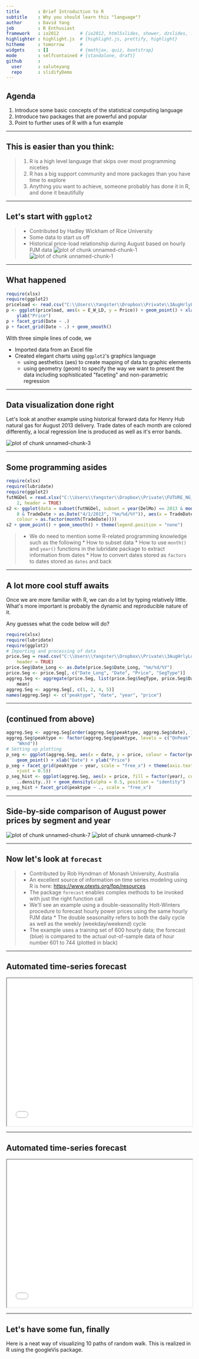 ```yaml
---
title       : Brief Introduction to R
subtitle    : Why you should learn this "language"?
author      : David Yang
job         : R Enthusiast
framework   : io2012        # {io2012, html5slides, shower, dzslides, ...}
highlighter : highlight.js  # {highlight.js, prettify, highlight}
hitheme     : tomorrow      # 
widgets     : []            # {mathjax, quiz, bootstrap}
mode        : selfcontained # {standalone, draft}
github      :
  user      : saluteyang
  repo      : slidifyDemo
---
```


## Agenda

1. Introduce some basic concepts of the statistical computing language
2. Introduce two packages that are powerful and popular
3. Point to further uses of R with a fun example

---

## This is easier than you think:

> 1. R is a high level language that skips over most programming niceties
> 2. R has a big support community and more packages than you have time to explore
> 3. Anything you want to achieve, someone probably has done it in R, and done it beautifully

---

## Let's start with `ggplot2`

> * Contributed by Hadley Wickham of Rice University
> * Some data to start us off
> * Historical price-load relationship during August based on hourly PJM data
![plot of chunk unnamed-chunk-1](figure/unnamed-chunk-11.png) ![plot of chunk unnamed-chunk-1](figure/unnamed-chunk-12.png) 

---

## What happened


```r
require(xlsx)
require(ggplot2)
priceload <- read.csv("C:\\Users\\Yangster\\Dropbox\\Private\\3AugHrlyLdPrice_PJM.csv")
p <- ggplot(priceload, aes(x = E_W_LD, y = Price)) + geom_point() + xlab("Load") + 
    ylab("Price")
p + facet_grid(Date ~ .)
p + facet_grid(Date ~ .) + geom_smooth()
```


With three simple lines of code, we
* Imported data from an Excel file
* Created elegant charts using `ggplot2`'s graphics language
  * using aesthetics (aes) to create mapping of data to graphic elements
  * using geometry (geom) to specify the way we want to present the data including sophisticated "faceting" and non-parametric regression

---

## Data visualization done right

Let's look at another example using historical forward data for Henry Hub natural gas for August 2013 delivery. Trade dates of each month are colored differently, a local regression line is produced as well as it's error bands.

<img src="figure/unnamed-chunk-3.png" title="plot of chunk unnamed-chunk-3" alt="plot of chunk unnamed-chunk-3" style="display: block; margin: auto;" />


---

## Some programming asides


```r
require(xlsx)
require(lubridate)
require(ggplot2)
futNGDel = read.xlsx("C:\\Users\\Yangster\\Dropbox\\Private\\FUTURE_NG_Del.xlsx", 
    2, header = TRUE)
s2 <- ggplot(data = subset(futNGDel, subset = year(DelMo) == 2013 & month(DelMo) == 
    8 & TradeDate > as.Date("4/1/2013", "%m/%d/%Y")), aes(x = TradeDate, y = Price, 
    colour = as.factor(month(TradeDate))))
s2 + geom_point() + geom_smooth() + theme(legend.position = "none")
```


> * We do need to mention some R-related programming knowledge such as the following
    * How to subset data
    * How to use `month()` and `year()` functions in the lubridate package to extract information from dates
    * How to convert dates stored as `factors` to dates stored as `dates` and back

---

## A lot more cool stuff awaits

Once we are more familiar with R, we can do a lot by typing relatively little. What's more important is probably the dynamic and reproducible nature of it.

Any guesses what the code below will do?


```r
require(xlsx)
require(lubridate)
require(ggplot2)
# Importing and processing of data
price.Seg = read.csv("C:\\Users\\Yangster\\Dropbox\\Private\\3AugHrlyLdPrice_PJM_2.csv", 
    header = TRUE)
price.Seg$Date_Long <- as.Date(price.Seg$Date_Long, "%m/%d/%Y")
price.Seg <- price.Seg[, c("Date_Long", "Date", "Price", "SegType")]
aggreg.Seg <- aggregate(price.Seg, list(price.Seg$SegType, price.Seg$Date_Long), 
    mean)
aggreg.Seg <- aggreg.Seg[, c(1, 2, 4, 5)]
names(aggreg.Seg) <- c("peaktype", "date", "year", "price")
```


---

## (continued from above)


```r
aggreg.Seg <- aggreg.Seg[order(aggreg.Seg$peaktype, aggreg.Seg$date), ]
aggreg.Seg$peaktype <- factor(aggreg.Seg$peaktype, levels = c("OnPeak", "OffPeak", 
    "Wknd"))
# Setting up plotting
p_seg <- ggplot(aggreg.Seg, aes(x = date, y = price, colour = factor(year))) + 
    geom_point() + xlab("Date") + ylab("Price")
p_seg + facet_grid(peaktype ~ year, scale = "free_x") + theme(axis.text.x = element_text(angle = 90, 
    vjust = 0.5))
p_seg_hist <- ggplot(aggreg.Seg, aes(x = price, fill = factor(year), colour = factor(year), 
    ..density..)) + geom_density(alpha = 0.5, position = "identity")
p_seg_hist + facet_grid(peaktype ~ ., scale = "free_x")
```


---

## Side-by-side comparison of August power prices by segment and year

![plot of chunk unnamed-chunk-7](figure/unnamed-chunk-71.png) ![plot of chunk unnamed-chunk-7](figure/unnamed-chunk-72.png) 


---

## Now let's look at `forecast`

> * Contributed by Rob Hyndman of Monash University, Australia
> * An excellent source of information on time series modeling using R is here: https://www.otexts.org/fpp/resources
> * The package `forecast` enables complex methods to be invoked with just the right function call
> * We'll see an example using a double-seasonality Holt-Winters procedure to forecast hourly power prices using the same hourly PJM data
    * The double seasonality refers to both the daily cycle as well as the weekly (weekday/weekend) cycle
> * The example uses a training set of 600 hourly data; the forecast (blue) is compared to the actual out-of-sample data of hour number 601 to 744 (plotted in black)

---

## Automated time-series forecast

<iframe src='
figure/unnamed-chunk-8.html
' scrolling='no' seamless class='rChart 
morris
 '
id=iframe-
chart26b4724d7947
></iframe>
<style>iframe.rChart{ width: 100%; height: 400px;}</style>


---

## Automated time-series forecast

<iframe src='
figure/unnamed-chunk-9.html
' scrolling='no' seamless class='rChart 
morris
 '
id=iframe-
chart2cdc4c833f65
></iframe>
<style>iframe.rChart{ width: 100%; height: 400px;}</style>


---

## Let's have some fun, finally

Here is a neat way of visualizing 10 paths of random walk. This is realized in R using the googleVis package.



<!-- MotionChart generated in R 3.0.2 by googleVis 0.4.7 package -->
<!-- Tue Jan 28 12:25:26 2014 -->


<!-- jsHeader -->
<script type="text/javascript">
 
// jsData 
function gvisDataMotionChartID26b431cd42f8 () {
var data = new google.visualization.DataTable();
var datajson =
[
 [
 "Path_1",
new Date(2011,0,1),
1,
10 
],
[
 "Path_1",
new Date(2011,0,2),
2,
9.993110482 
],
[
 "Path_1",
new Date(2011,0,3),
3,
10.00879403 
],
[
 "Path_1",
new Date(2011,0,4),
4,
9.995487007 
],
[
 "Path_1",
new Date(2011,0,5),
5,
10.0010814 
],
[
 "Path_1",
new Date(2011,0,6),
6,
9.992493975 
],
[
 "Path_1",
new Date(2011,0,7),
7,
9.995898229 
],
[
 "Path_1",
new Date(2011,0,8),
8,
10.00090033 
],
[
 "Path_1",
new Date(2011,0,9),
9,
9.994889223 
],
[
 "Path_1",
new Date(2011,0,10),
10,
9.995162135 
],
[
 "Path_1",
new Date(2011,0,11),
11,
10.00792908 
],
[
 "Path_1",
new Date(2011,0,12),
12,
9.999143064 
],
[
 "Path_1",
new Date(2011,0,13),
13,
9.992065437 
],
[
 "Path_1",
new Date(2011,0,14),
14,
9.993753562 
],
[
 "Path_1",
new Date(2011,0,15),
15,
10.01222585 
],
[
 "Path_1",
new Date(2011,0,16),
16,
10.02130279 
],
[
 "Path_1",
new Date(2011,0,17),
17,
10.03146699 
],
[
 "Path_1",
new Date(2011,0,18),
18,
10.04498285 
],
[
 "Path_1",
new Date(2011,0,19),
19,
10.04245848 
],
[
 "Path_1",
new Date(2011,0,20),
20,
10.02920835 
],
[
 "Path_1",
new Date(2011,0,21),
21,
10.03212089 
],
[
 "Path_1",
new Date(2011,0,22),
22,
10.06013389 
],
[
 "Path_1",
new Date(2011,0,23),
23,
10.06184223 
],
[
 "Path_1",
new Date(2011,0,24),
24,
10.05478198 
],
[
 "Path_1",
new Date(2011,0,25),
25,
10.07971471 
],
[
 "Path_1",
new Date(2011,0,26),
26,
10.06993934 
],
[
 "Path_1",
new Date(2011,0,27),
27,
10.0653883 
],
[
 "Path_1",
new Date(2011,0,28),
28,
10.05899663 
],
[
 "Path_1",
new Date(2011,0,29),
29,
10.06988529 
],
[
 "Path_1",
new Date(2011,0,30),
30,
10.04899322 
],
[
 "Path_1",
new Date(2011,0,31),
31,
10.06397223 
],
[
 "Path_1",
new Date(2011,1,1),
32,
10.05512506 
],
[
 "Path_1",
new Date(2011,1,2),
33,
10.07178378 
],
[
 "Path_1",
new Date(2011,1,3),
34,
10.07498706 
],
[
 "Path_1",
new Date(2011,1,4),
35,
10.08805827 
],
[
 "Path_1",
new Date(2011,1,5),
36,
10.09615369 
],
[
 "Path_1",
new Date(2011,1,6),
37,
10.10919181 
],
[
 "Path_1",
new Date(2011,1,7),
38,
10.10679496 
],
[
 "Path_1",
new Date(2011,1,8),
39,
10.13756499 
],
[
 "Path_1",
new Date(2011,1,9),
40,
10.13820203 
],
[
 "Path_1",
new Date(2011,1,10),
41,
10.13021748 
],
[
 "Path_1",
new Date(2011,1,11),
42,
10.12948706 
],
[
 "Path_1",
new Date(2011,1,12),
43,
10.13591332 
],
[
 "Path_1",
new Date(2011,1,13),
44,
10.15862245 
],
[
 "Path_1",
new Date(2011,1,14),
45,
10.15641258 
],
[
 "Path_1",
new Date(2011,1,15),
46,
10.14091447 
],
[
 "Path_1",
new Date(2011,1,16),
47,
10.15920779 
],
[
 "Path_1",
new Date(2011,1,17),
48,
10.17043737 
],
[
 "Path_1",
new Date(2011,1,18),
49,
10.19562466 
],
[
 "Path_1",
new Date(2011,1,19),
50,
10.19608335 
],
[
 "Path_2",
new Date(2011,0,1),
1,
10 
],
[
 "Path_2",
new Date(2011,0,2),
2,
9.997288459 
],
[
 "Path_2",
new Date(2011,0,3),
3,
10.00203978 
],
[
 "Path_2",
new Date(2011,0,4),
4,
9.999482596 
],
[
 "Path_2",
new Date(2011,0,5),
5,
9.995950204 
],
[
 "Path_2",
new Date(2011,0,6),
6,
9.993520235 
],
[
 "Path_2",
new Date(2011,0,7),
7,
9.993359144 
],
[
 "Path_2",
new Date(2011,0,8),
8,
9.987205199 
],
[
 "Path_2",
new Date(2011,0,9),
9,
9.958196266 
],
[
 "Path_2",
new Date(2011,0,10),
10,
9.963269721 
],
[
 "Path_2",
new Date(2011,0,11),
11,
9.970406455 
],
[
 "Path_2",
new Date(2011,0,12),
12,
9.973855805 
],
[
 "Path_2",
new Date(2011,0,13),
13,
9.981746013 
],
[
 "Path_2",
new Date(2011,0,14),
14,
9.969961302 
],
[
 "Path_2",
new Date(2011,0,15),
15,
9.975872427 
],
[
 "Path_2",
new Date(2011,0,16),
16,
9.972755862 
],
[
 "Path_2",
new Date(2011,0,17),
17,
9.982683562 
],
[
 "Path_2",
new Date(2011,0,18),
18,
9.969612406 
],
[
 "Path_2",
new Date(2011,0,19),
19,
9.970638305 
],
[
 "Path_2",
new Date(2011,0,20),
20,
9.986816474 
],
[
 "Path_2",
new Date(2011,0,21),
21,
9.982909486 
],
[
 "Path_2",
new Date(2011,0,22),
22,
9.999710343 
],
[
 "Path_2",
new Date(2011,0,23),
23,
10.00299277 
],
[
 "Path_2",
new Date(2011,0,24),
24,
10.01100974 
],
[
 "Path_2",
new Date(2011,0,25),
25,
10.01006728 
],
[
 "Path_2",
new Date(2011,0,26),
26,
10.00391491 
],
[
 "Path_2",
new Date(2011,0,27),
27,
9.997007677 
],
[
 "Path_2",
new Date(2011,0,28),
28,
9.991011251 
],
[
 "Path_2",
new Date(2011,0,29),
29,
10.00338637 
],
[
 "Path_2",
new Date(2011,0,30),
30,
10.01290239 
],
[
 "Path_2",
new Date(2011,0,31),
31,
10.02643685 
],
[
 "Path_2",
new Date(2011,1,1),
32,
10.017116 
],
[
 "Path_2",
new Date(2011,1,2),
33,
10.02688853 
],
[
 "Path_2",
new Date(2011,1,3),
34,
10.04249652 
],
[
 "Path_2",
new Date(2011,1,4),
35,
10.02766388 
],
[
 "Path_2",
new Date(2011,1,5),
36,
10.03999445 
],
[
 "Path_2",
new Date(2011,1,6),
37,
10.01498795 
],
[
 "Path_2",
new Date(2011,1,7),
38,
10.02342497 
],
[
 "Path_2",
new Date(2011,1,8),
39,
10.00274067 
],
[
 "Path_2",
new Date(2011,1,9),
40,
10.00534691 
],
[
 "Path_2",
new Date(2011,1,10),
41,
9.978254606 
],
[
 "Path_2",
new Date(2011,1,11),
42,
9.963672205 
],
[
 "Path_2",
new Date(2011,1,12),
43,
9.96726008 
],
[
 "Path_2",
new Date(2011,1,13),
44,
9.971083094 
],
[
 "Path_2",
new Date(2011,1,14),
45,
9.97606982 
],
[
 "Path_2",
new Date(2011,1,15),
46,
9.982022246 
],
[
 "Path_2",
new Date(2011,1,16),
47,
9.99546117 
],
[
 "Path_2",
new Date(2011,1,17),
48,
9.991253304 
],
[
 "Path_2",
new Date(2011,1,18),
49,
9.987892806 
],
[
 "Path_2",
new Date(2011,1,19),
50,
9.992065356 
],
[
 "Path_3",
new Date(2011,0,1),
1,
10 
],
[
 "Path_3",
new Date(2011,0,2),
2,
10.01991627 
],
[
 "Path_3",
new Date(2011,0,3),
3,
10.02518568 
],
[
 "Path_3",
new Date(2011,0,4),
4,
10.01240763 
],
[
 "Path_3",
new Date(2011,0,5),
5,
10.02393018 
],
[
 "Path_3",
new Date(2011,0,6),
6,
10.00812404 
],
[
 "Path_3",
new Date(2011,0,7),
7,
10.00778176 
],
[
 "Path_3",
new Date(2011,0,8),
8,
10.00376699 
],
[
 "Path_3",
new Date(2011,0,9),
9,
10.01668869 
],
[
 "Path_3",
new Date(2011,0,10),
10,
10.01220017 
],
[
 "Path_3",
new Date(2011,0,11),
11,
10.01541991 
],
[
 "Path_3",
new Date(2011,0,12),
12,
10.01249948 
],
[
 "Path_3",
new Date(2011,0,13),
13,
9.992234699 
],
[
 "Path_3",
new Date(2011,0,14),
14,
9.986229584 
],
[
 "Path_3",
new Date(2011,0,15),
15,
9.986951144 
],
[
 "Path_3",
new Date(2011,0,16),
16,
9.967264918 
],
[
 "Path_3",
new Date(2011,0,17),
17,
9.971666986 
],
[
 "Path_3",
new Date(2011,0,18),
18,
9.955927142 
],
[
 "Path_3",
new Date(2011,0,19),
19,
9.955696222 
],
[
 "Path_3",
new Date(2011,0,20),
20,
9.951473456 
],
[
 "Path_3",
new Date(2011,0,21),
21,
9.952869853 
],
[
 "Path_3",
new Date(2011,0,22),
22,
9.949716004 
],
[
 "Path_3",
new Date(2011,0,23),
23,
9.965505728 
],
[
 "Path_3",
new Date(2011,0,24),
24,
9.97974432 
],
[
 "Path_3",
new Date(2011,0,25),
25,
9.982658045 
],
[
 "Path_3",
new Date(2011,0,26),
26,
10.00178188 
],
[
 "Path_3",
new Date(2011,0,27),
27,
9.997631635 
],
[
 "Path_3",
new Date(2011,0,28),
28,
9.998428096 
],
[
 "Path_3",
new Date(2011,0,29),
29,
10.007284 
],
[
 "Path_3",
new Date(2011,0,30),
30,
10.01236689 
],
[
 "Path_3",
new Date(2011,0,31),
31,
10.02705345 
],
[
 "Path_3",
new Date(2011,1,1),
32,
10.01538177 
],
[
 "Path_3",
new Date(2011,1,2),
33,
9.993740171 
],
[
 "Path_3",
new Date(2011,1,3),
34,
9.977005867 
],
[
 "Path_3",
new Date(2011,1,4),
35,
9.968078212 
],
[
 "Path_3",
new Date(2011,1,5),
36,
9.98941557 
],
[
 "Path_3",
new Date(2011,1,6),
37,
9.984210867 
],
[
 "Path_3",
new Date(2011,1,7),
38,
9.987873769 
],
[
 "Path_3",
new Date(2011,1,8),
39,
9.982204743 
],
[
 "Path_3",
new Date(2011,1,9),
40,
9.984614877 
],
[
 "Path_3",
new Date(2011,1,10),
41,
9.995999863 
],
[
 "Path_3",
new Date(2011,1,11),
42,
9.988170862 
],
[
 "Path_3",
new Date(2011,1,12),
43,
9.996633991 
],
[
 "Path_3",
new Date(2011,1,13),
44,
9.998431774 
],
[
 "Path_3",
new Date(2011,1,14),
45,
10.002427 
],
[
 "Path_3",
new Date(2011,1,15),
46,
10.01097418 
],
[
 "Path_3",
new Date(2011,1,16),
47,
10.01668019 
],
[
 "Path_3",
new Date(2011,1,17),
48,
10.02343881 
],
[
 "Path_3",
new Date(2011,1,18),
49,
10.00690465 
],
[
 "Path_3",
new Date(2011,1,19),
50,
10.02390539 
],
[
 "Path_4",
new Date(2011,0,1),
1,
10 
],
[
 "Path_4",
new Date(2011,0,2),
2,
10.00109187 
],
[
 "Path_4",
new Date(2011,0,3),
3,
10.00269191 
],
[
 "Path_4",
new Date(2011,0,4),
4,
9.993672081 
],
[
 "Path_4",
new Date(2011,0,5),
5,
10.00497969 
],
[
 "Path_4",
new Date(2011,0,6),
6,
10.03261505 
],
[
 "Path_4",
new Date(2011,0,7),
7,
10.05012665 
],
[
 "Path_4",
new Date(2011,0,8),
8,
10.03744258 
],
[
 "Path_4",
new Date(2011,0,9),
9,
10.02867182 
],
[
 "Path_4",
new Date(2011,0,10),
10,
10.03702261 
],
[
 "Path_4",
new Date(2011,0,11),
11,
10.02928016 
],
[
 "Path_4",
new Date(2011,0,12),
12,
10.02508405 
],
[
 "Path_4",
new Date(2011,0,13),
13,
10.02458124 
],
[
 "Path_4",
new Date(2011,0,14),
14,
10.02154191 
],
[
 "Path_4",
new Date(2011,0,15),
15,
10.0163977 
],
[
 "Path_4",
new Date(2011,0,16),
16,
9.997438498 
],
[
 "Path_4",
new Date(2011,0,17),
17,
9.984883431 
],
[
 "Path_4",
new Date(2011,0,18),
18,
10.0260797 
],
[
 "Path_4",
new Date(2011,0,19),
19,
10.05320273 
],
[
 "Path_4",
new Date(2011,0,20),
20,
10.04245476 
],
[
 "Path_4",
new Date(2011,0,21),
21,
10.03132921 
],
[
 "Path_4",
new Date(2011,0,22),
22,
10.03840013 
],
[
 "Path_4",
new Date(2011,0,23),
23,
10.03207238 
],
[
 "Path_4",
new Date(2011,0,24),
24,
10.04122275 
],
[
 "Path_4",
new Date(2011,0,25),
25,
10.03208103 
],
[
 "Path_4",
new Date(2011,0,26),
26,
10.01789515 
],
[
 "Path_4",
new Date(2011,0,27),
27,
10.01923985 
],
[
 "Path_4",
new Date(2011,0,28),
28,
10.03588621 
],
[
 "Path_4",
new Date(2011,0,29),
29,
10.01843723 
],
[
 "Path_4",
new Date(2011,0,30),
30,
10.01527697 
],
[
 "Path_4",
new Date(2011,0,31),
31,
10.00817251 
],
[
 "Path_4",
new Date(2011,1,1),
32,
9.995059157 
],
[
 "Path_4",
new Date(2011,1,2),
33,
9.987650632 
],
[
 "Path_4",
new Date(2011,1,3),
34,
9.996209421 
],
[
 "Path_4",
new Date(2011,1,4),
35,
10.01562617 
],
[
 "Path_4",
new Date(2011,1,5),
36,
10.01653474 
],
[
 "Path_4",
new Date(2011,1,6),
37,
10.01821009 
],
[
 "Path_4",
new Date(2011,1,7),
38,
10.0313713 
],
[
 "Path_4",
new Date(2011,1,8),
39,
10.04201162 
],
[
 "Path_4",
new Date(2011,1,9),
40,
10.02886659 
],
[
 "Path_4",
new Date(2011,1,10),
41,
10.01857444 
],
[
 "Path_4",
new Date(2011,1,11),
42,
10.01840962 
],
[
 "Path_4",
new Date(2011,1,12),
43,
10.01705746 
],
[
 "Path_4",
new Date(2011,1,13),
44,
10.03335051 
],
[
 "Path_4",
new Date(2011,1,14),
45,
10.0208301 
],
[
 "Path_4",
new Date(2011,1,15),
46,
10.01850167 
],
[
 "Path_4",
new Date(2011,1,16),
47,
10.02774804 
],
[
 "Path_4",
new Date(2011,1,17),
48,
10.02300623 
],
[
 "Path_4",
new Date(2011,1,18),
49,
10.02017864 
],
[
 "Path_4",
new Date(2011,1,19),
50,
10.02191321 
],
[
 "Path_5",
new Date(2011,0,1),
1,
10 
],
[
 "Path_5",
new Date(2011,0,2),
2,
10.00183537 
],
[
 "Path_5",
new Date(2011,0,3),
3,
9.995004479 
],
[
 "Path_5",
new Date(2011,0,4),
4,
9.987298288 
],
[
 "Path_5",
new Date(2011,0,5),
5,
9.997890558 
],
[
 "Path_5",
new Date(2011,0,6),
6,
10.0133702 
],
[
 "Path_5",
new Date(2011,0,7),
7,
10.0107144 
],
[
 "Path_5",
new Date(2011,0,8),
8,
9.997357195 
],
[
 "Path_5",
new Date(2011,0,9),
9,
9.988854498 
],
[
 "Path_5",
new Date(2011,0,10),
10,
9.986265539 
],
[
 "Path_5",
new Date(2011,0,11),
11,
10.00367658 
],
[
 "Path_5",
new Date(2011,0,12),
12,
9.991839454 
],
[
 "Path_5",
new Date(2011,0,13),
13,
9.998609493 
],
[
 "Path_5",
new Date(2011,0,14),
14,
10.02213271 
],
[
 "Path_5",
new Date(2011,0,15),
15,
9.996360956 
],
[
 "Path_5",
new Date(2011,0,16),
16,
9.976302948 
],
[
 "Path_5",
new Date(2011,0,17),
17,
9.974991979 
],
[
 "Path_5",
new Date(2011,0,18),
18,
9.969919101 
],
[
 "Path_5",
new Date(2011,0,19),
19,
9.960741859 
],
[
 "Path_5",
new Date(2011,0,20),
20,
9.957953132 
],
[
 "Path_5",
new Date(2011,0,21),
21,
9.941572659 
],
[
 "Path_5",
new Date(2011,0,22),
22,
9.936531627 
],
[
 "Path_5",
new Date(2011,0,23),
23,
9.924177294 
],
[
 "Path_5",
new Date(2011,0,24),
24,
9.919777353 
],
[
 "Path_5",
new Date(2011,0,25),
25,
9.912711847 
],
[
 "Path_5",
new Date(2011,0,26),
26,
9.910647003 
],
[
 "Path_5",
new Date(2011,0,27),
27,
9.931066717 
],
[
 "Path_5",
new Date(2011,0,28),
28,
9.960272127 
],
[
 "Path_5",
new Date(2011,0,29),
29,
9.971219356 
],
[
 "Path_5",
new Date(2011,0,30),
30,
9.972913779 
],
[
 "Path_5",
new Date(2011,0,31),
31,
9.998443405 
],
[
 "Path_5",
new Date(2011,1,1),
32,
9.993113725 
],
[
 "Path_5",
new Date(2011,1,2),
33,
9.988860651 
],
[
 "Path_5",
new Date(2011,1,3),
34,
9.982446274 
],
[
 "Path_5",
new Date(2011,1,4),
35,
9.987419896 
],
[
 "Path_5",
new Date(2011,1,5),
36,
9.986962372 
],
[
 "Path_5",
new Date(2011,1,6),
37,
9.97586409 
],
[
 "Path_5",
new Date(2011,1,7),
38,
9.986406755 
],
[
 "Path_5",
new Date(2011,1,8),
39,
9.993059478 
],
[
 "Path_5",
new Date(2011,1,9),
40,
9.99928214 
],
[
 "Path_5",
new Date(2011,1,10),
41,
9.992227113 
],
[
 "Path_5",
new Date(2011,1,11),
42,
10.00091082 
],
[
 "Path_5",
new Date(2011,1,12),
43,
9.995878181 
],
[
 "Path_5",
new Date(2011,1,13),
44,
9.986990222 
],
[
 "Path_5",
new Date(2011,1,14),
45,
9.987433835 
],
[
 "Path_5",
new Date(2011,1,15),
46,
9.979473717 
],
[
 "Path_5",
new Date(2011,1,16),
47,
9.991275164 
],
[
 "Path_5",
new Date(2011,1,17),
48,
9.977652378 
],
[
 "Path_5",
new Date(2011,1,18),
49,
9.975144946 
],
[
 "Path_5",
new Date(2011,1,19),
50,
9.984361768 
],
[
 "Path_6",
new Date(2011,0,1),
1,
10 
],
[
 "Path_6",
new Date(2011,0,2),
2,
10.02189405 
],
[
 "Path_6",
new Date(2011,0,3),
3,
10.04469691 
],
[
 "Path_6",
new Date(2011,0,4),
4,
10.02356174 
],
[
 "Path_6",
new Date(2011,0,5),
5,
10.03247243 
],
[
 "Path_6",
new Date(2011,0,6),
6,
10.0184661 
],
[
 "Path_6",
new Date(2011,0,7),
7,
10.0378481 
],
[
 "Path_6",
new Date(2011,0,8),
8,
10.04188747 
],
[
 "Path_6",
new Date(2011,0,9),
9,
10.05506004 
],
[
 "Path_6",
new Date(2011,0,10),
10,
10.05945678 
],
[
 "Path_6",
new Date(2011,0,11),
11,
10.05206403 
],
[
 "Path_6",
new Date(2011,0,12),
12,
10.05169447 
],
[
 "Path_6",
new Date(2011,0,13),
13,
10.0557038 
],
[
 "Path_6",
new Date(2011,0,14),
14,
10.04765721 
],
[
 "Path_6",
new Date(2011,0,15),
15,
10.06216762 
],
[
 "Path_6",
new Date(2011,0,16),
16,
10.05565212 
],
[
 "Path_6",
new Date(2011,0,17),
17,
10.05230537 
],
[
 "Path_6",
new Date(2011,0,18),
18,
10.05627769 
],
[
 "Path_6",
new Date(2011,0,19),
19,
10.04261431 
],
[
 "Path_6",
new Date(2011,0,20),
20,
10.04032021 
],
[
 "Path_6",
new Date(2011,0,21),
21,
10.06578318 
],
[
 "Path_6",
new Date(2011,0,22),
22,
10.05995908 
],
[
 "Path_6",
new Date(2011,0,23),
23,
10.08135516 
],
[
 "Path_6",
new Date(2011,0,24),
24,
10.08231094 
],
[
 "Path_6",
new Date(2011,0,25),
25,
10.06585186 
],
[
 "Path_6",
new Date(2011,0,26),
26,
10.09011504 
],
[
 "Path_6",
new Date(2011,0,27),
27,
10.08919477 
],
[
 "Path_6",
new Date(2011,0,28),
28,
10.1089703 
],
[
 "Path_6",
new Date(2011,0,29),
29,
10.10352175 
],
[
 "Path_6",
new Date(2011,0,30),
30,
10.10541722 
],
[
 "Path_6",
new Date(2011,0,31),
31,
10.10646092 
],
[
 "Path_6",
new Date(2011,1,1),
32,
10.11085004 
],
[
 "Path_6",
new Date(2011,1,2),
33,
10.119949 
],
[
 "Path_6",
new Date(2011,1,3),
34,
10.12879777 
],
[
 "Path_6",
new Date(2011,1,4),
35,
10.10303898 
],
[
 "Path_6",
new Date(2011,1,5),
36,
10.08106208 
],
[
 "Path_6",
new Date(2011,1,6),
37,
10.08548566 
],
[
 "Path_6",
new Date(2011,1,7),
38,
10.08303196 
],
[
 "Path_6",
new Date(2011,1,8),
39,
10.07577555 
],
[
 "Path_6",
new Date(2011,1,9),
40,
10.09341324 
],
[
 "Path_6",
new Date(2011,1,10),
41,
10.11263624 
],
[
 "Path_6",
new Date(2011,1,11),
42,
10.0919583 
],
[
 "Path_6",
new Date(2011,1,12),
43,
10.05872481 
],
[
 "Path_6",
new Date(2011,1,13),
44,
10.05322843 
],
[
 "Path_6",
new Date(2011,1,14),
45,
10.03980002 
],
[
 "Path_6",
new Date(2011,1,15),
46,
10.04209118 
],
[
 "Path_6",
new Date(2011,1,16),
47,
10.00863287 
],
[
 "Path_6",
new Date(2011,1,17),
48,
10.02413843 
],
[
 "Path_6",
new Date(2011,1,18),
49,
10.02625705 
],
[
 "Path_6",
new Date(2011,1,19),
50,
10.03630894 
],
[
 "Path_7",
new Date(2011,0,1),
1,
10 
],
[
 "Path_7",
new Date(2011,0,2),
2,
10.00603018 
],
[
 "Path_7",
new Date(2011,0,3),
3,
10.01252755 
],
[
 "Path_7",
new Date(2011,0,4),
4,
10.02332481 
],
[
 "Path_7",
new Date(2011,0,5),
5,
10.03053137 
],
[
 "Path_7",
new Date(2011,0,6),
6,
10.02563524 
],
[
 "Path_7",
new Date(2011,0,7),
7,
10.00624489 
],
[
 "Path_7",
new Date(2011,0,8),
8,
10.01211435 
],
[
 "Path_7",
new Date(2011,0,9),
9,
10.00871222 
],
[
 "Path_7",
new Date(2011,0,10),
10,
10.02278626 
],
[
 "Path_7",
new Date(2011,0,11),
11,
10.05065408 
],
[
 "Path_7",
new Date(2011,0,12),
12,
10.04092573 
],
[
 "Path_7",
new Date(2011,0,13),
13,
10.04246244 
],
[
 "Path_7",
new Date(2011,0,14),
14,
10.04563987 
],
[
 "Path_7",
new Date(2011,0,15),
15,
10.02736408 
],
[
 "Path_7",
new Date(2011,0,16),
16,
10.00907417 
],
[
 "Path_7",
new Date(2011,0,17),
17,
10.01639549 
],
[
 "Path_7",
new Date(2011,0,18),
18,
10.02464753 
],
[
 "Path_7",
new Date(2011,0,19),
19,
10.02532551 
],
[
 "Path_7",
new Date(2011,0,20),
20,
10.03956502 
],
[
 "Path_7",
new Date(2011,0,21),
21,
10.04736345 
],
[
 "Path_7",
new Date(2011,0,22),
22,
10.03758833 
],
[
 "Path_7",
new Date(2011,0,23),
23,
10.03220801 
],
[
 "Path_7",
new Date(2011,0,24),
24,
10.02349549 
],
[
 "Path_7",
new Date(2011,0,25),
25,
10.02138164 
],
[
 "Path_7",
new Date(2011,0,26),
26,
10.0203044 
],
[
 "Path_7",
new Date(2011,0,27),
27,
10.03417555 
],
[
 "Path_7",
new Date(2011,0,28),
28,
10.03269131 
],
[
 "Path_7",
new Date(2011,0,29),
29,
10.03510241 
],
[
 "Path_7",
new Date(2011,0,30),
30,
10.03809811 
],
[
 "Path_7",
new Date(2011,0,31),
31,
10.06191213 
],
[
 "Path_7",
new Date(2011,1,1),
32,
10.03663415 
],
[
 "Path_7",
new Date(2011,1,2),
33,
10.03549751 
],
[
 "Path_7",
new Date(2011,1,3),
34,
10.03492816 
],
[
 "Path_7",
new Date(2011,1,4),
35,
10.0178743 
],
[
 "Path_7",
new Date(2011,1,5),
36,
10.01933071 
],
[
 "Path_7",
new Date(2011,1,6),
37,
10.02473493 
],
[
 "Path_7",
new Date(2011,1,7),
38,
10.02971842 
],
[
 "Path_7",
new Date(2011,1,8),
39,
10.01731003 
],
[
 "Path_7",
new Date(2011,1,9),
40,
10.02328101 
],
[
 "Path_7",
new Date(2011,1,10),
41,
10.01368877 
],
[
 "Path_7",
new Date(2011,1,11),
42,
10.00946469 
],
[
 "Path_7",
new Date(2011,1,12),
43,
10.00848906 
],
[
 "Path_7",
new Date(2011,1,13),
44,
10.03901471 
],
[
 "Path_7",
new Date(2011,1,14),
45,
10.04822977 
],
[
 "Path_7",
new Date(2011,1,15),
46,
10.05398044 
],
[
 "Path_7",
new Date(2011,1,16),
47,
10.06822445 
],
[
 "Path_7",
new Date(2011,1,17),
48,
10.07779618 
],
[
 "Path_7",
new Date(2011,1,18),
49,
10.09965531 
],
[
 "Path_7",
new Date(2011,1,19),
50,
10.11142638 
],
[
 "Path_8",
new Date(2011,0,1),
1,
10 
],
[
 "Path_8",
new Date(2011,0,2),
2,
9.9841981 
],
[
 "Path_8",
new Date(2011,0,3),
3,
9.959522142 
],
[
 "Path_8",
new Date(2011,0,4),
4,
9.961662176 
],
[
 "Path_8",
new Date(2011,0,5),
5,
9.961079048 
],
[
 "Path_8",
new Date(2011,0,6),
6,
9.955376273 
],
[
 "Path_8",
new Date(2011,0,7),
7,
9.962971117 
],
[
 "Path_8",
new Date(2011,0,8),
8,
9.963841573 
],
[
 "Path_8",
new Date(2011,0,9),
9,
9.94860058 
],
[
 "Path_8",
new Date(2011,0,10),
10,
9.954305238 
],
[
 "Path_8",
new Date(2011,0,11),
11,
9.9738914 
],
[
 "Path_8",
new Date(2011,0,12),
12,
9.952993418 
],
[
 "Path_8",
new Date(2011,0,13),
13,
9.945089057 
],
[
 "Path_8",
new Date(2011,0,14),
14,
9.946275192 
],
[
 "Path_8",
new Date(2011,0,15),
15,
9.95583487 
],
[
 "Path_8",
new Date(2011,0,16),
16,
9.964736405 
],
[
 "Path_8",
new Date(2011,0,17),
17,
9.960225386 
],
[
 "Path_8",
new Date(2011,0,18),
18,
9.954305992 
],
[
 "Path_8",
new Date(2011,0,19),
19,
9.958433297 
],
[
 "Path_8",
new Date(2011,0,20),
20,
9.959705148 
],
[
 "Path_8",
new Date(2011,0,21),
21,
9.944077678 
],
[
 "Path_8",
new Date(2011,0,22),
22,
9.936756299 
],
[
 "Path_8",
new Date(2011,0,23),
23,
9.927810157 
],
[
 "Path_8",
new Date(2011,0,24),
24,
9.918937986 
],
[
 "Path_8",
new Date(2011,0,25),
25,
9.92443774 
],
[
 "Path_8",
new Date(2011,0,26),
26,
9.907436965 
],
[
 "Path_8",
new Date(2011,0,27),
27,
9.915615443 
],
[
 "Path_8",
new Date(2011,0,28),
28,
9.893596934 
],
[
 "Path_8",
new Date(2011,0,29),
29,
9.89473994 
],
[
 "Path_8",
new Date(2011,0,30),
30,
9.915695185 
],
[
 "Path_8",
new Date(2011,0,31),
31,
9.898807467 
],
[
 "Path_8",
new Date(2011,1,1),
32,
9.901688831 
],
[
 "Path_8",
new Date(2011,1,2),
33,
9.885968045 
],
[
 "Path_8",
new Date(2011,1,3),
34,
9.894174436 
],
[
 "Path_8",
new Date(2011,1,4),
35,
9.891834734 
],
[
 "Path_8",
new Date(2011,1,5),
36,
9.88480134 
],
[
 "Path_8",
new Date(2011,1,6),
37,
9.884583462 
],
[
 "Path_8",
new Date(2011,1,7),
38,
9.872824881 
],
[
 "Path_8",
new Date(2011,1,8),
39,
9.87485237 
],
[
 "Path_8",
new Date(2011,1,9),
40,
9.860688186 
],
[
 "Path_8",
new Date(2011,1,10),
41,
9.871585937 
],
[
 "Path_8",
new Date(2011,1,11),
42,
9.881353806 
],
[
 "Path_8",
new Date(2011,1,12),
43,
9.886996525 
],
[
 "Path_8",
new Date(2011,1,13),
44,
9.887337299 
],
[
 "Path_8",
new Date(2011,1,14),
45,
9.901258739 
],
[
 "Path_8",
new Date(2011,1,15),
46,
9.912631734 
],
[
 "Path_8",
new Date(2011,1,16),
47,
9.906697073 
],
[
 "Path_8",
new Date(2011,1,17),
48,
9.928707457 
],
[
 "Path_8",
new Date(2011,1,18),
49,
9.924782026 
],
[
 "Path_8",
new Date(2011,1,19),
50,
9.917716446 
],
[
 "Path_9",
new Date(2011,0,1),
1,
10 
],
[
 "Path_9",
new Date(2011,0,2),
2,
9.991511922 
],
[
 "Path_9",
new Date(2011,0,3),
3,
10.00058345 
],
[
 "Path_9",
new Date(2011,0,4),
4,
9.986387031 
],
[
 "Path_9",
new Date(2011,0,5),
5,
9.982716875 
],
[
 "Path_9",
new Date(2011,0,6),
6,
9.99278274 
],
[
 "Path_9",
new Date(2011,0,7),
7,
9.994549386 
],
[
 "Path_9",
new Date(2011,0,8),
8,
10.00641525 
],
[
 "Path_9",
new Date(2011,0,9),
9,
10.00890858 
],
[
 "Path_9",
new Date(2011,0,10),
10,
10.00498583 
],
[
 "Path_9",
new Date(2011,0,11),
11,
10.00220443 
],
[
 "Path_9",
new Date(2011,0,12),
12,
9.997594905 
],
[
 "Path_9",
new Date(2011,0,13),
13,
9.987046901 
],
[
 "Path_9",
new Date(2011,0,14),
14,
9.97508027 
],
[
 "Path_9",
new Date(2011,0,15),
15,
9.999428732 
],
[
 "Path_9",
new Date(2011,0,16),
16,
10.02619324 
],
[
 "Path_9",
new Date(2011,0,17),
17,
10.03875109 
],
[
 "Path_9",
new Date(2011,0,18),
18,
10.04548893 
],
[
 "Path_9",
new Date(2011,0,19),
19,
10.05121057 
],
[
 "Path_9",
new Date(2011,0,20),
20,
10.06094868 
],
[
 "Path_9",
new Date(2011,0,21),
21,
10.05341797 
],
[
 "Path_9",
new Date(2011,0,22),
22,
10.07450048 
],
[
 "Path_9",
new Date(2011,0,23),
23,
10.05906273 
],
[
 "Path_9",
new Date(2011,0,24),
24,
10.07045277 
],
[
 "Path_9",
new Date(2011,0,25),
25,
10.07475493 
],
[
 "Path_9",
new Date(2011,0,26),
26,
10.06654619 
],
[
 "Path_9",
new Date(2011,0,27),
27,
10.06530874 
],
[
 "Path_9",
new Date(2011,0,28),
28,
10.06059102 
],
[
 "Path_9",
new Date(2011,0,29),
29,
10.06620695 
],
[
 "Path_9",
new Date(2011,0,30),
30,
10.06363616 
],
[
 "Path_9",
new Date(2011,0,31),
31,
10.06410158 
],
[
 "Path_9",
new Date(2011,1,1),
32,
10.07994442 
],
[
 "Path_9",
new Date(2011,1,2),
33,
10.10145104 
],
[
 "Path_9",
new Date(2011,1,3),
34,
10.11854415 
],
[
 "Path_9",
new Date(2011,1,4),
35,
10.12969549 
],
[
 "Path_9",
new Date(2011,1,5),
36,
10.11757513 
],
[
 "Path_9",
new Date(2011,1,6),
37,
10.08658371 
],
[
 "Path_9",
new Date(2011,1,7),
38,
10.09762303 
],
[
 "Path_9",
new Date(2011,1,8),
39,
10.09764205 
],
[
 "Path_9",
new Date(2011,1,9),
40,
10.09233152 
],
[
 "Path_9",
new Date(2011,1,10),
41,
10.07658501 
],
[
 "Path_9",
new Date(2011,1,11),
42,
10.06996955 
],
[
 "Path_9",
new Date(2011,1,12),
43,
10.07694187 
],
[
 "Path_9",
new Date(2011,1,13),
44,
10.09780506 
],
[
 "Path_9",
new Date(2011,1,14),
45,
10.06986094 
],
[
 "Path_9",
new Date(2011,1,15),
46,
10.0441007 
],
[
 "Path_9",
new Date(2011,1,16),
47,
10.0472178 
],
[
 "Path_9",
new Date(2011,1,17),
48,
10.04824194 
],
[
 "Path_9",
new Date(2011,1,18),
49,
10.05316012 
],
[
 "Path_9",
new Date(2011,1,19),
50,
10.07393872 
],
[
 "Path_10",
new Date(2011,0,1),
1,
10 
],
[
 "Path_10",
new Date(2011,0,2),
2,
9.994562772 
],
[
 "Path_10",
new Date(2011,0,3),
3,
9.988782382 
],
[
 "Path_10",
new Date(2011,0,4),
4,
10.00484203 
],
[
 "Path_10",
new Date(2011,0,5),
5,
10.00022941 
],
[
 "Path_10",
new Date(2011,0,6),
6,
9.999374861 
],
[
 "Path_10",
new Date(2011,0,7),
7,
10.00230633 
],
[
 "Path_10",
new Date(2011,0,8),
8,
10.02843808 
],
[
 "Path_10",
new Date(2011,0,9),
9,
10.02688123 
],
[
 "Path_10",
new Date(2011,0,10),
10,
10.04161262 
],
[
 "Path_10",
new Date(2011,0,11),
11,
10.02882931 
],
[
 "Path_10",
new Date(2011,0,12),
12,
10.0406538 
],
[
 "Path_10",
new Date(2011,0,13),
13,
10.02789948 
],
[
 "Path_10",
new Date(2011,0,14),
14,
10.0271975 
],
[
 "Path_10",
new Date(2011,0,15),
15,
10.00913353 
],
[
 "Path_10",
new Date(2011,0,16),
16,
9.993053741 
],
[
 "Path_10",
new Date(2011,0,17),
17,
9.988515626 
],
[
 "Path_10",
new Date(2011,0,18),
18,
9.993382699 
],
[
 "Path_10",
new Date(2011,0,19),
19,
9.987784786 
],
[
 "Path_10",
new Date(2011,0,20),
20,
9.981669186 
],
[
 "Path_10",
new Date(2011,0,21),
21,
9.966873917 
],
[
 "Path_10",
new Date(2011,0,22),
22,
9.966390509 
],
[
 "Path_10",
new Date(2011,0,23),
23,
9.950339998 
],
[
 "Path_10",
new Date(2011,0,24),
24,
9.937693655 
],
[
 "Path_10",
new Date(2011,0,25),
25,
9.928007913 
],
[
 "Path_10",
new Date(2011,0,26),
26,
9.93434855 
],
[
 "Path_10",
new Date(2011,0,27),
27,
9.915158703 
],
[
 "Path_10",
new Date(2011,0,28),
28,
9.916487095 
],
[
 "Path_10",
new Date(2011,0,29),
29,
9.916999212 
],
[
 "Path_10",
new Date(2011,0,30),
30,
9.91932509 
],
[
 "Path_10",
new Date(2011,0,31),
31,
9.935335397 
],
[
 "Path_10",
new Date(2011,1,1),
32,
9.961308897 
],
[
 "Path_10",
new Date(2011,1,2),
33,
9.973037186 
],
[
 "Path_10",
new Date(2011,1,3),
34,
9.973329399 
],
[
 "Path_10",
new Date(2011,1,4),
35,
9.972240666 
],
[
 "Path_10",
new Date(2011,1,5),
36,
9.970165013 
],
[
 "Path_10",
new Date(2011,1,6),
37,
10.00289167 
],
[
 "Path_10",
new Date(2011,1,7),
38,
9.997259946 
],
[
 "Path_10",
new Date(2011,1,8),
39,
9.974814481 
],
[
 "Path_10",
new Date(2011,1,9),
40,
9.979392384 
],
[
 "Path_10",
new Date(2011,1,10),
41,
9.975107738 
],
[
 "Path_10",
new Date(2011,1,11),
42,
9.978182778 
],
[
 "Path_10",
new Date(2011,1,12),
43,
9.971359001 
],
[
 "Path_10",
new Date(2011,1,13),
44,
9.953363171 
],
[
 "Path_10",
new Date(2011,1,14),
45,
9.969193595 
],
[
 "Path_10",
new Date(2011,1,15),
46,
9.948694852 
],
[
 "Path_10",
new Date(2011,1,16),
47,
9.945161369 
],
[
 "Path_10",
new Date(2011,1,17),
48,
9.959591653 
],
[
 "Path_10",
new Date(2011,1,18),
49,
9.956911652 
],
[
 "Path_10",
new Date(2011,1,19),
50,
9.952292888 
] 
];
data.addColumn('string','path');
data.addColumn('date','idx');
data.addColumn('number','time');
data.addColumn('number','price');
data.addRows(datajson);
return(data);
}
 
// jsDrawChart
function drawChartMotionChartID26b431cd42f8() {
var data = gvisDataMotionChartID26b431cd42f8();
var options = {};
options["width"] =    600;
options["height"] =    450;

    var chart = new google.visualization.MotionChart(
    document.getElementById('MotionChartID26b431cd42f8')
    );
    chart.draw(data,options);
    

}
  
 
// jsDisplayChart
(function() {
var pkgs = window.__gvisPackages = window.__gvisPackages || [];
var callbacks = window.__gvisCallbacks = window.__gvisCallbacks || [];
var chartid = "motionchart";
  
// Manually see if chartid is in pkgs (not all browsers support Array.indexOf)
var i, newPackage = true;
for (i = 0; newPackage && i < pkgs.length; i++) {
if (pkgs[i] === chartid)
newPackage = false;
}
if (newPackage)
  pkgs.push(chartid);
  
// Add the drawChart function to the global list of callbacks
callbacks.push(drawChartMotionChartID26b431cd42f8);
})();
function displayChartMotionChartID26b431cd42f8() {
  var pkgs = window.__gvisPackages = window.__gvisPackages || [];
  var callbacks = window.__gvisCallbacks = window.__gvisCallbacks || [];
  window.clearTimeout(window.__gvisLoad);
  // The timeout is set to 100 because otherwise the container div we are
  // targeting might not be part of the document yet
  window.__gvisLoad = setTimeout(function() {
  var pkgCount = pkgs.length;
  google.load("visualization", "1", { packages:pkgs, callback: function() {
  if (pkgCount != pkgs.length) {
  // Race condition where another setTimeout call snuck in after us; if
  // that call added a package, we must not shift its callback
  return;
}
while (callbacks.length > 0)
callbacks.shift()();
} });
}, 100);
}
 
// jsFooter
</script>
 
<!-- jsChart -->  
<script type="text/javascript" src="https://www.google.com/jsapi?callback=displayChartMotionChartID26b431cd42f8"></script>
 
<!-- divChart -->
  
<div id="MotionChartID26b431cd42f8"
  style="width: 600px; height: 450px;">
</div>

---
